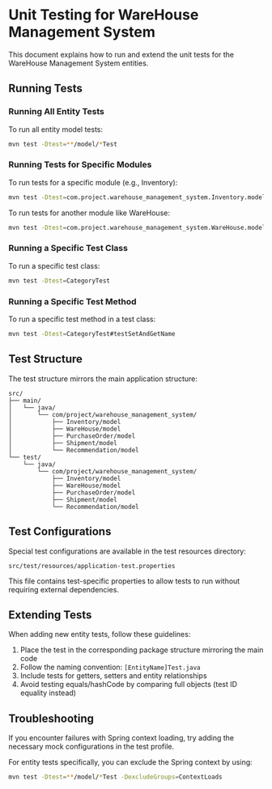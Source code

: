 # Unit Testing for WareHouse Management System

This document explains how to run and extend the unit tests for the WareHouse Management System entities.

## Running Tests

### Running All Entity Tests

To run all entity model tests:

```bash
mvn test -Dtest=**/model/*Test
```

### Running Tests for Specific Modules

To run tests for a specific module (e.g., Inventory):

```bash
mvn test -Dtest=com.project.warehouse_management_system.Inventory.model.*Test
```

To run tests for another module like WareHouse:

```bash
mvn test -Dtest=com.project.warehouse_management_system.WareHouse.model.*Test
```

### Running a Specific Test Class

To run a specific test class:

```bash
mvn test -Dtest=CategoryTest
```

### Running a Specific Test Method

To run a specific test method in a test class:

```bash
mvn test -Dtest=CategoryTest#testSetAndGetName
```

## Test Structure

The test structure mirrors the main application structure:

```
src/
├── main/
│   └── java/
│       └── com/project/warehouse_management_system/
│           ├── Inventory/model
│           ├── WareHouse/model
│           ├── PurchaseOrder/model
│           ├── Shipment/model
│           └── Recommendation/model
└── test/
    └── java/
        └── com/project/warehouse_management_system/
            ├── Inventory/model
            ├── WareHouse/model
            ├── PurchaseOrder/model
            ├── Shipment/model
            └── Recommendation/model
```

## Test Configurations

Special test configurations are available in the test resources directory:

```
src/test/resources/application-test.properties
```

This file contains test-specific properties to allow tests to run without requiring external dependencies.

## Extending Tests

When adding new entity tests, follow these guidelines:

1. Place the test in the corresponding package structure mirroring the main code
2. Follow the naming convention: `[EntityName]Test.java`
3. Include tests for getters, setters and entity relationships
4. Avoid testing equals/hashCode by comparing full objects (test ID equality instead)

## Troubleshooting

If you encounter failures with Spring context loading, try adding the necessary mock configurations in the test profile.

For entity tests specifically, you can exclude the Spring context by using:

```bash
mvn test -Dtest=**/model/*Test -DexcludeGroups=ContextLoads
```
